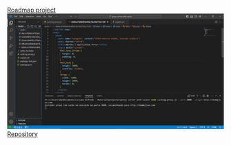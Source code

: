 [Roadmap project](https://roadmap.sh/projects/caching-server)
![imagem](proxy.png)
[Repository](https://github.com/Lucian11-LA/proxy_server_with_cache)
